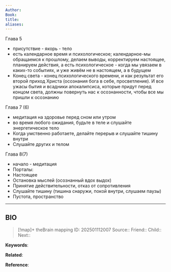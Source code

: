 ```yaml
---
Author: 
Book: 
title: 
aliases:
---
```

Глава 5 
- присутствие - якорь - тело
- есть календарное время и психологическое; календарное-мы обращаемся к прошлому, делаем выводы, корректируем настоящее, планируем действия, а есть психологическое - когда мы увязаем в каких-то событиях, и уже живём не в настоящем, а в будущем
- Конец света - конец психологического времени, и как результат его второй приход Христа (осознания бога в себе, просветление). И все ужасы бытия и всадники апокалипсиса, которые придут перед концом света, должны повернуть нас к осознанности, чтобы все мы пришли к осознанию


Глава 7 (6)
- медитация на здоровье перед сном или утром
- во время любого ожидания, будьте в теле и слушайте энергетическое тело
- Когда умственно работаете, делайте перерыв и слушайте тишину внутри
- Слушайте других и телом

Глава 8(7)
- начало - медитация
- Порталы:
- Настоящее
- Остановка мыслей (осознанный вдох выдох)
- Принятие действительности, отказ от сопротивления
- Слушайте тишину (тишина снаружи, покой внутри, слушаем паузы)
- Пустота, пространство
***
## BIO
> [!map]+ theBrain mapping
> ID:  202501112007
> Source::
> Friend::
> Child::
> Next::

**Keywords**:

**Related**:

**Reference**: 